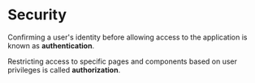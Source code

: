 # Security

Confirming a user's identity before allowing access to the application is known as **authentication**.

Restricting access to specific pages and components based on user privileges is called **authorization**.
